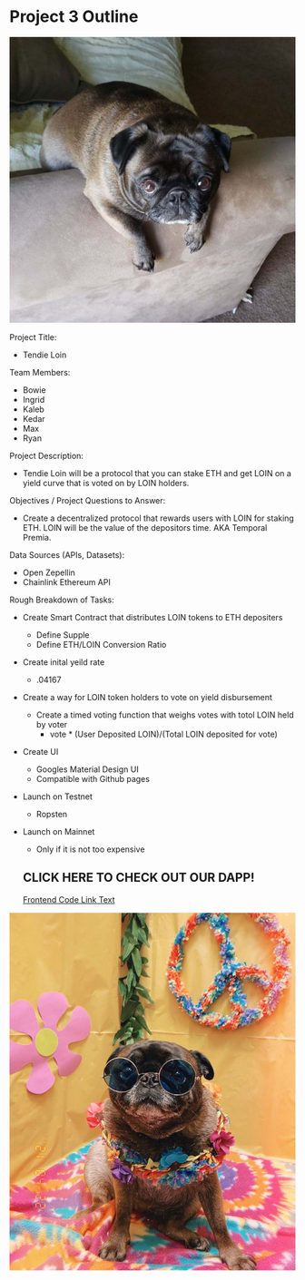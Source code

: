 # Project 3 Outline

![Tendie Girl](https://github.com/ingridschommer/Project_3/blob/main/Pictures/IMG_20210421_214250_397.jpg)

Project Title: 
- Tendie Loin

Team Members: 
- Bowie
- Ingrid
- Kaleb
- Kedar
- Max
- Ryan

Project Description: 
- Tendie Loin will be a protocol that you can stake ETH and get LOIN on a yield curve that is voted on by LOIN holders.

Objectives / Project Questions to Answer: 
- Create a decentralized protocol that rewards users with LOIN for staking ETH. LOIN will be the value of the depositors time. AKA Temporal Premia.

Data Sources (APIs, Datasets):
- Open Zepellin
- Chainlink Ethereum API

Rough Breakdown of Tasks:
- Create Smart Contract that distributes LOIN tokens to ETH depositers 
    - Define Supple
    - Define ETH/LOIN Conversion Ratio
- Create inital yeild rate 
    - .04167
- Create a way for LOIN token holders to vote on yield disbursement 
    - Create a timed voting function that weighs votes with totol LOIN held by voter
        - vote * (User Deposited LOIN)/(Total LOIN deposited for vote)
- Create UI
    - Googles Material Design UI
    - Compatible with Github pages
- Launch on Testnet
    - Ropsten
- Launch on Mainnet
    - Only if it is not too expensive 

    ## CLICK HERE TO CHECK OUT OUR DAPP!
    [Frontend Code Link Text](frontend/index.html)

![Hawaii Girl](https://github.com/ingridschommer/Project_3/blob/main/Pictures/IMG_4926.jpg)